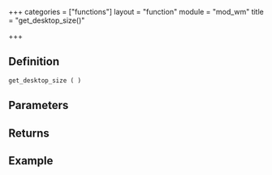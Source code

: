 +++
categories = ["functions"]
layout = "function"
module = "mod_wm"
title = "get_desktop_size()"

+++

## Definition

    get_desktop_size ( )

## Parameters

## Returns

## Example
